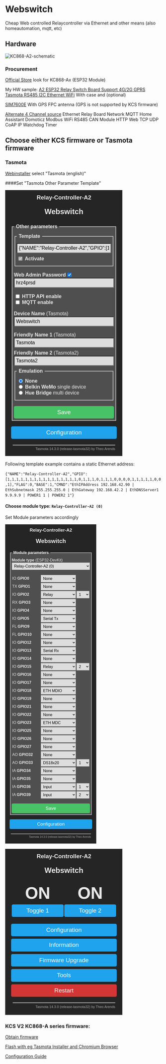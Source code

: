 # Webswitch

Cheap Web controlled Relaycontroller via Ethernet and other means (also homeautomation, mqtt, etc)

## Hardware 
![KC868-A2-schematic](KC868-A2-schematic.png)

### Procurement
[Official Store](https://kincony.aliexpress.com) 
look for KC868-Ax (ESP32 Module)

My HW sample: 
[A2 ESP32 Relay Switch Board Support 4G/2G GPRS Tasmota RS485 I2C Ethernet WiFi](https://www.aliexpress.com/item/1005007465421050.html) With case and (optional)

[SIM7600E](https://www.aliexpress.com/item/1005006806214709.html) With GPS FPC antenna 
(GPS is not supported by KCS firmware)

[Alternate 4 Channel source](https://www.aliexpress.com/item/4001232791244.html) Ethernet Relay Board Network MQTT Home Assistant Domoticz Modbus WiFi RS485 CAN Module HTTP Web TCP UDP CoAP IP Watchdog Timer

## Choose either KCS firmware or Tasmota firmware

### Tasmota

[Webinstaller](https://tasmota.github.io/install/) select "Tasmota (english)"

####Set "Tasmota Other Parameter Template" 

![Tasmota-Configure-Other-Parameter](/images/Tasmota-Configure-Other-Parameter.png)

Following template example contains a static Ethernet address:

`{"NAME":"Relay-Controller-A2","GPIO":[1,1,1,1,1,1,1,1,1,1,1,1,1,1,1,1,0,1,1,1,0,1,1,1,0,0,0,0,1,1,1,1,1,0,0,1],"FLAG":0,"BASE":1,"CMND":"EthIPAddress 192.168.42.90 | EthSubnetmask 255.255.255.0 | EthGateway 192.168.42.2 | EthDNSServer1 9.9.9.9 | POWER1 1 | POWER2 1"}`

#### Choose module type: `Relay-Controller-A2 (0)`

Set Module parameters accordingly

![Tasmota-Configure-Module-Paramete](images/Tasmota-Configure-Module-Parameter.png)

![Tasmota Web GUI will look like this](/images/Tasmota-Main-Menu.png)

### KCS V2 KC868-A series firmware:
[Obtain firmware](https://www.kincony.com/forum/showthread.php?tid=3109)

[Flash with eg Tasmota Installer and Chromium Browser](https://tasmota.github.io/install/)

[Configuration Guide](https://www.kincony.com/esp32-kcsv2-firmware.html)
